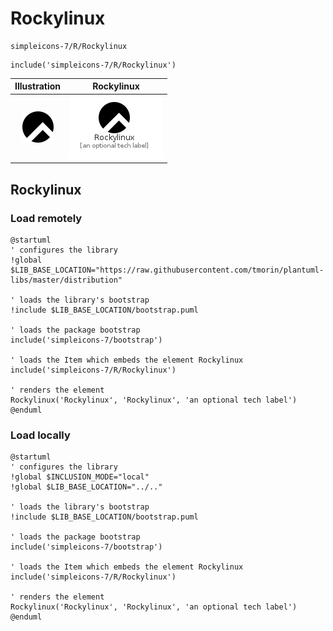 # Rockylinux


```text
simpleicons-7/R/Rockylinux
```

```text
include('simpleicons-7/R/Rockylinux')
```



| Illustration | Rockylinux |
| :---: | :---: |
| ![illustration for Illustration](../../simpleicons-7/R/Rockylinux.png) | ![illustration for Rockylinux](../../simpleicons-7/R/Rockylinux.Local.png) |




## Rockylinux

### Load remotely
```plantuml
@startuml
' configures the library
!global $LIB_BASE_LOCATION="https://raw.githubusercontent.com/tmorin/plantuml-libs/master/distribution"

' loads the library's bootstrap
!include $LIB_BASE_LOCATION/bootstrap.puml

' loads the package bootstrap
include('simpleicons-7/bootstrap')

' loads the Item which embeds the element Rockylinux
include('simpleicons-7/R/Rockylinux')

' renders the element
Rockylinux('Rockylinux', 'Rockylinux', 'an optional tech label')
@enduml
```

### Load locally
```plantuml
@startuml
' configures the library
!global $INCLUSION_MODE="local"
!global $LIB_BASE_LOCATION="../.."

' loads the library's bootstrap
!include $LIB_BASE_LOCATION/bootstrap.puml

' loads the package bootstrap
include('simpleicons-7/bootstrap')

' loads the Item which embeds the element Rockylinux
include('simpleicons-7/R/Rockylinux')

' renders the element
Rockylinux('Rockylinux', 'Rockylinux', 'an optional tech label')
@enduml
```

